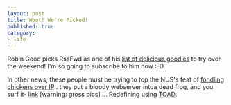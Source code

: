 ```yaml
---
layout: post
title: Woot! We're Picked!
published: true
category:
- life
---
```

Robin Good picks RssFwd as one of his [list of delicious goodies](http://www.masternewmedia.org/news/2005/05/29/new_media_picks_of_the.htm) to try over the weekend! I'm so going to subscribe to him now :-D

In other news, these people must be trying to top the NUS's feat of [fondling chickens over IP](http://slashdot.org/articles/05/05/18/2258222.shtml?tid=126&tid=95).. they put a bloody webserver intoa dead frog, and you surf it- [link](http://www.makezine.com/blog/archive/2005/05/frog_with_impla.html) [warning: gross pics] ... Redefining using [TOAD](http://www.toadsoft.com/).

